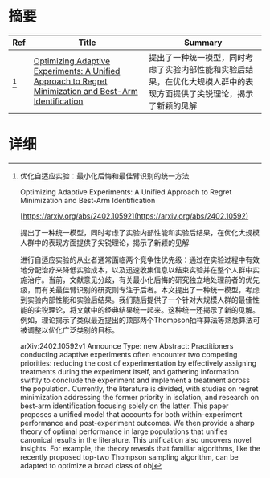 # 摘要

| Ref | Title | Summary |
| --- | --- | --- |
| [^1] | [Optimizing Adaptive Experiments: A Unified Approach to Regret Minimization and Best-Arm Identification](https://arxiv.org/abs/2402.10592) | 提出了一种统一模型，同时考虑了实验内部性能和实验后结果，在优化大规模人群中的表现方面提供了尖锐理论，揭示了新颖的见解 |

# 详细

[^1]: 优化自适应实验：最小化后悔和最佳臂识别的统一方法

    Optimizing Adaptive Experiments: A Unified Approach to Regret Minimization and Best-Arm Identification

    [https://arxiv.org/abs/2402.10592](https://arxiv.org/abs/2402.10592)

    提出了一种统一模型，同时考虑了实验内部性能和实验后结果，在优化大规模人群中的表现方面提供了尖锐理论，揭示了新颖的见解

    

    进行自适应实验的从业者通常面临两个竞争性优先级：通过在实验过程中有效地分配治疗来降低实验成本，以及迅速收集信息以结束实验并在整个人群中实施治疗。当前，文献意见分歧，有关最小化后悔的研究独立地处理前者的优先级，而有关最佳臂识别的研究则专注于后者。本文提出了一种统一模型，考虑到实验内部性能和实验后结果。我们随后提供了一个针对大规模人群的最佳性能的尖锐理论，将文献中的经典结果统一起来。这种统一还揭示了新的见解。例如，理论揭示了类似最近提出的顶部两个Thompson抽样算法等熟悉算法可被调整以优化广泛类别的目标。

    arXiv:2402.10592v1 Announce Type: new  Abstract: Practitioners conducting adaptive experiments often encounter two competing priorities: reducing the cost of experimentation by effectively assigning treatments during the experiment itself, and gathering information swiftly to conclude the experiment and implement a treatment across the population. Currently, the literature is divided, with studies on regret minimization addressing the former priority in isolation, and research on best-arm identification focusing solely on the latter. This paper proposes a unified model that accounts for both within-experiment performance and post-experiment outcomes. We then provide a sharp theory of optimal performance in large populations that unifies canonical results in the literature. This unification also uncovers novel insights. For example, the theory reveals that familiar algorithms, like the recently proposed top-two Thompson sampling algorithm, can be adapted to optimize a broad class of obj
    

